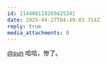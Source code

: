 ```yaml
---
id: 114408118269425341
date: 2025-04-27T04:49:03.714Z
reply: true
media_attachments: 0
---
```


[@sun](https://jiong.us/@sun) 哈哈，惨了。

